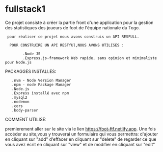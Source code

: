 # fullstack1
Ce projet consiste à créer la partie front d'une application pour la gestion des statistiques des joueurs de foot de l'équipe nationale du Togo.

     pour réaliser ce projet nous avons construis un API RESFULL.

      POUR CONSTRUIRE UN API RESTfUl,NOUS AVONS UTILISES :

            .Node JS
            .Express.js-framework Web rapide, sans opinion et minimaliste pour Node.js


PACKAGGES INSTALLES:
       
       .nvm - Node Version Manager
       .npm - node Package Manager
       .Node.js
       .Express installé avec npm 
       .mysql2
       .nodemon
       .cors
       .body-parser
       



 COMMENT UTILISE:
 
 premierement aller sur le site via le lien https://foot-ftf.netlify.app.
 Une fois accéder au site,vous y trouverai un formulaire qui vous permettra:
 d'ajouter en cliquant sur "add"
 d'effacer en cliquant sur "delete"
 de regarder ce que vous avez écrit en cliquant sur "view"
 et de modifier en cliquant sur "edit"
 
